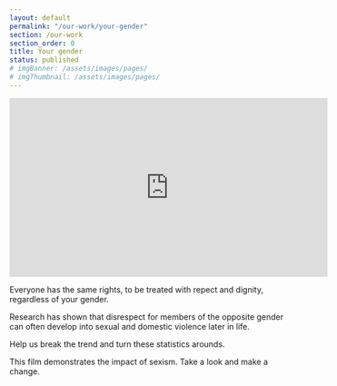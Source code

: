 ```yaml
---
layout: default
permalink: "/our-work/your-gender"
section: /our-work
section_order: 0
title: Your gender
status: published
# imgBanner: /assets/images/pages/
# imgThumbnail: /assets/images/pages/
---
```

<div class="responsive-embed">
<iframe width="560" height="315" src="https://www.youtube.com/embed/U7g8bQZMIV8" frameborder="0" allowfullscreen></iframe>
</div>

Everyone has the same rights, to be treated with repect and dignity, regardless of your gender.

Research has shown that disrespect for members of the opposite gender can often develop into sexual and domestic violence later in life.

Help us break the trend and turn these statistics arounds.

This film demonstrates the impact of sexism. Take a look and make a change.  
